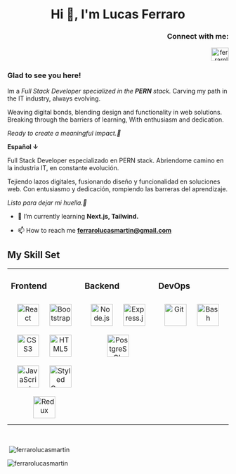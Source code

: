 <h1 align="center">Hi 👋, I'm Lucas Ferraro</h1>

<h3 align="right">Connect with me:</h3>
<p align="right">
<a href="https://linkedin.com/in/ferrarolucasmartin" target="blank"><img align="center" src="https://raw.githubusercontent.com/rahuldkjain/github-profile-readme-generator/master/src/images/icons/Social/linked-in-alt.svg" alt="ferrarolucasmartin" height="30" width="40" /></a>
</p>

### Glad to see you here!  
Im a *Full Stack Developer specialized in the **PERN** stack.* Carving my path in the IT industry, always evolving. 

Weaving digital bonds, blending design and functionality in web solutions.  Breaking through the barriers of learning, With enthusiasm and dedication. 

*Ready to create a meaningful impact.🚀*

**Español ↓**

Full Stack Developer especializado en PERN stack. Abriendome camino en la industria IT, en constante evolución.

Tejiendo lazos digitales, fusionando diseño y funcionalidad en soluciones web. Con entusiasmo y dedicación, rompiendo las barreras del aprendizaje.

*Listo para dejar mi huella.🚀*  
  



- 🌱 I’m currently learning **Next.js, Tailwind.**

- 📫 How to reach me **ferrarolucasmartin@gmail.com**



## My Skill Set  
<table><tr><td valign="top" width="33%">



### Frontend  
<div align="center">  
<a href="https://reactjs.org/" target="_blank"><img style="margin: 10px" src="https://profilinator.rishav.dev/skills-assets/react-original-wordmark.svg" alt="React" height="50" /></a>  
<a href="https://getbootstrap.com/docs/3.4/javascript/" target="_blank"><img style="margin: 10px" src="https://profilinator.rishav.dev/skills-assets/bootstrap-plain.svg" alt="Bootstrap" height="50" /></a>  
<a href="https://www.w3schools.com/css/" target="_blank"><img style="margin: 10px" src="https://profilinator.rishav.dev/skills-assets/css3-original-wordmark.svg" alt="CSS3" height="50" /></a>  
<a href="https://en.wikipedia.org/wiki/HTML5" target="_blank"><img style="margin: 10px" src="https://profilinator.rishav.dev/skills-assets/html5-original-wordmark.svg" alt="HTML5" height="50" /></a>  
<a href="https://www.javascript.com/" target="_blank"><img style="margin: 10px" src="https://profilinator.rishav.dev/skills-assets/javascript-original.svg" alt="JavaScript" height="50" /></a>  
<a href="https://styled-components.com/" target="_blank"><img style="margin: 10px" src="https://profilinator.rishav.dev/skills-assets/styled-components.png" alt="Styled Components" height="50" /></a>  
<a href="https://redux.js.org/" target="_blank"><img style="margin: 10px" src="https://profilinator.rishav.dev/skills-assets/redux-original.svg" alt="Redux" height="50" /></a>  
</div>

</td><td valign="top" width="33%">



### Backend  
<div align="center">  
<a href="https://nodejs.org/" target="_blank"><img style="margin: 10px" src="https://profilinator.rishav.dev/skills-assets/nodejs-original-wordmark.svg" alt="Node.js" height="50" /></a>  
<a href="https://expressjs.com/" target="_blank"><img style="margin: 10px" src="https://profilinator.rishav.dev/skills-assets/express-original-wordmark.svg" alt="Express.js" height="50" /></a>  
<a href="https://www.postgresql.org/" target="_blank"><img style="margin: 10px" src="https://profilinator.rishav.dev/skills-assets/postgresql-original-wordmark.svg" alt="PostgreSQL" height="50" /></a>  
</div>

</td><td valign="top" width="33%">



### DevOps  
<div align="center">  
<a href="https://github.com/" target="_blank"><img style="margin: 10px" src="https://profilinator.rishav.dev/skills-assets/git-scm-icon.svg" alt="Git" height="50" /></a>  
<a href="https://www.gnu.org/software/bash/" target="_blank"><img style="margin: 10px" src="https://profilinator.rishav.dev/skills-assets/gnu_bash-icon.svg" alt="Bash" height="50" /></a>  
</div>

</td></tr></table>  

<br/>  

<p>&nbsp;<img align="center" src="https://github-readme-stats.vercel.app/api?username=ferrarolucasmartin&show_icons=true&bg_color=a5acb1&locale=en" alt="ferrarolucasmartin" /></p>

<p align="left"> <img src="https://komarev.com/ghpvc/?username=ferrarolucasmartin&label=Profile%20views&color=a5acb1&style=flat" alt="ferrarolucasmartin" /> </p>

